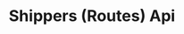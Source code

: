 ---
title: Shippers (Routes) Api
open-api-url: https://rest.trackmatic.co.za/api/v2/routes/shippers/docs/latest
layout: open-api
---
